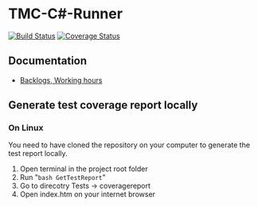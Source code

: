 # TMC-C#-Runner

[![Build Status](https://travis-ci.com/TMC-C/tmc-csharp-runner.svg?branch=master)](https://travis-ci.com/TMC-C/tmc-csharp-runner)
[![Coverage Status](https://coveralls.io/repos/github/TMC-C/tmc-csharp-runner/badge.svg?branch=)](https://coveralls.io/github/TMC-C/tmc-csharp-runner?branch=)

## Documentation
- [Backlogs, Working hours](https://docs.google.com/spreadsheets/d/1Rt5mwHxZ2K8hD5x_bWhNBSTf3l27u-j-_Dcka2V3l10/edit#gid=307372648)

## Generate test coverage report locally

### On Linux

You need to have cloned the repository on your computer to generate the test report locally.

1. Open terminal in the project root folder
2. Run "``` bash GetTestReport ```"
3. Go to direcotry Tests -> coveragereport
4. Open index.htm on your internet browser